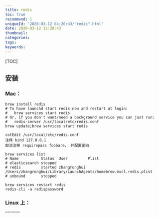```yaml
---
title: redis
toc: true
recommend: 1
uniqueId: '2020-03-12 04:20:43/"redis".html'
date: 2020-03-12 12:20:43
thumbnail:
categories:
tags:
keywords:
---
```


[TOC]

<!--more-->

## 安装

### Mac：

```shell
brew install redis
# To have launchd start redis now and restart at login:
#   brew services start redis
# Or, if you don't want/need a background service you can just run:
#   redis-server /usr/local/etc/redis.conf
brew update;brew services start redis

cotEdit /usr/local/etc/redis.conf
注释 bind 127.0.0.1
取消注释 requirepass foobare， 并配置密码

brew services list                
# Name          Status  User         Plist
# elasticsearch stopped
# redis         started zhangronghui /Users/zhangronghui/Library/LaunchAgents/homebrew.mxcl.redis.plist
# unbound       stopped

brew services restart redis
redis-cli -a redispassword
```



### Linux 上：

<img src="https://i.loli.net/2020/03/12/CXDx73TjfPUGYwL.png" alt="CXDx73TjfPUGYwL" style="zoom:33%;" />

